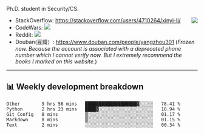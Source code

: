Ph.D. student in Security/CS.

<img align="right" src="https://github-readme-stats.vercel.app/api?username=li-xin-yi&count_private=true&show_icons=true&hide_title=true&theme=tokyonight" />

- StackOverflow: https://stackoverflow.com/users/4710264/xinyi-li/
- CodeWars: [![](https://www.codewars.com/users/xy-li/badges/micro)](https://www.codewars.com/users/xy-li/)
- Reddit: [![](https://img.shields.io/reddit/user-karma/combined/xy-li?style=social)](https://www.reddit.com/user/xy-li/)
- Douban(豆瓣）: https://www.douban.com/people/yangzhou301  (*Frozen now. Because the account is associated with a deprecated phone number which I cannot verify now. But I extremely recommend the books I marked on this website.*)

---

## 📊 Weekly development breakdown

<!--START_SECTION:waka-->
```text
Other        9 hrs 56 mins   ███████████████████▓░░░░░   78.41 % 
Python       2 hrs 23 mins   ████▓░░░░░░░░░░░░░░░░░░░░   18.94 % 
Git Config   8 mins          ▒░░░░░░░░░░░░░░░░░░░░░░░░   01.17 % 
Markdown     8 mins          ▒░░░░░░░░░░░░░░░░░░░░░░░░   01.15 % 
Text         2 mins          ░░░░░░░░░░░░░░░░░░░░░░░░░   00.34 % 
```
<!--END_SECTION:waka-->
